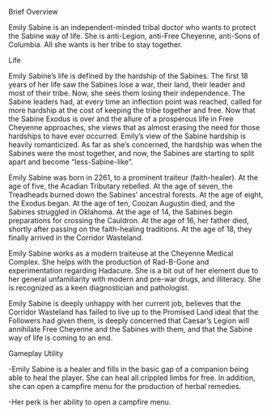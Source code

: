 
Brief Overview

Emily Sabine is an independent-minded tribal doctor who wants to protect the Sabine way of life. She is anti-Legion, anti-Free Cheyenne, anti-Sons of Columbia. All she wants is her tribe to stay together. 

  
  

Life

Emily Sabine’s life is defined by the hardship of the Sabines. The first 18 years of her life saw the Sabines lose a war, their land, their leader and most of their tribe. Now, she sees them losing their independence. The Sabine leaders had, at every time an inflection point was reached, called for more hardship at the cost of keeping the tribe together and free. Now that the Sabine Exodus is over and the allure of a prosperous life in Free Cheyenne approaches, she views that as almost erasing the need for those hardships to have ever occurred. Emily’s view of the Sabine hardship is heavily romanticized. As far as she’s concerned, the hardship was when the Sabines were the most together, and now, the Sabines are starting to split apart and become “less-Sabine-like”.

  

Emily Sabine was born in 2261, to a prominent traiteur (faith-healer). At the age of five, the Acadian Tributary rebelled. At the age of seven, the Treadheads burned down the Sabines’ ancestral forests. At the age of eight, the Exodus began. At the age of ten, Coozan Augustin died, and the Sabines struggled in Oklahoma. At the age of 14, the Sabines begin preparations for crossing the Cauldron. At the age of 16, her father died, shortly after passing on the faith-healing traditions. At the age of 18, they finally arrived in the Corridor Wasteland.

  

Emily Sabine works as a modern traiteuse at the Cheyenne Medical Complex. She helps with the production of Rad-B-Gone and experimentation regarding Hadacure. She is a bit out of her element due to her general unfamiliarity with modern and pre-war drugs, and illiteracy. She is recognized as a keen diagnostician and pathologist.

  

Emily Sabine is deeply unhappy with her current job, believes that the Corridor Wasteland has failed to live up to the Promised Land ideal that the Followers had given them, is deeply concerned that Caesar’s Legion will annihilate Free Cheyenne and the Sabines with them, and that the Sabine way of life is coming to an end.

  
  

Gameplay Utility

-Emily Sabine is a healer and fills in the basic gap of a companion being able to heal the player. She can heal all crippled limbs for free. In addition, she can open a campfire menu for the production of herbal remedies. 

-Her perk is her ability to open a campfire menu.

